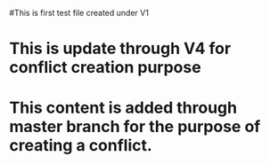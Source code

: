 #This is first test file created under V1

# This is update through V4 for conflict creation purpose

# This content is added through master branch for the purpose of creating a conflict.


